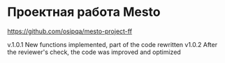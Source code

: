 # Проектная работа Mesto

https://github.com/osipqa/mesto-project-ff

v.1.0.1
New functions implemented, part of the code rewritten
v1.0.2
After the reviewer's check, the code was improved and optimized